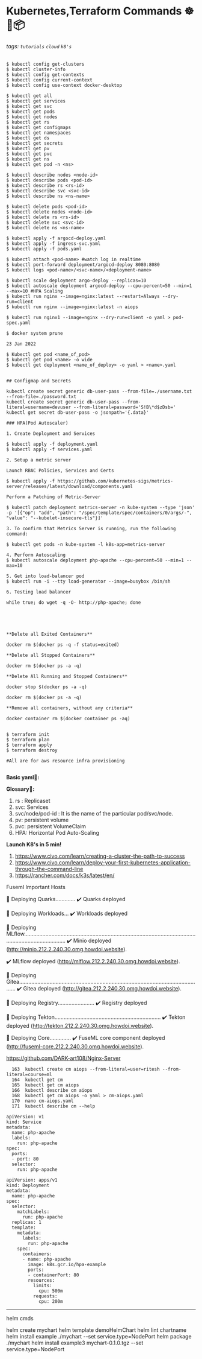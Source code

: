 Kubernetes,Terraform Commands ☸️🐳📦
===


###### tags: `tutorials` `cloud` `k8's`

```bash=
$ kubectl config get-clusters
$ kubectl cluster-info
$ kubectl config get-contexts
$ kubectl config current-context
$ kubectl config use-context docker-desktop

$ kubectl get all
$ kubectl get services
$ kubectl get svc 
$ kubectl get pods
$ kubectl get nodes
$ kubectl get rs
$ kubectl get configmaps
$ kubectl get namespaces
$ kubectl get ds
$ kubectl get secrets
$ kubectl get pv
$ kubectl get pvc
$ kubectl get ns
$ kubectl get pod -n <ns>

$ kubectl describe nodes <node-id>
$ kubectl describe pods <pod-id>
$ kubectl describe rs <rs-id>
$ kubectl describe svc <svc-id>
$ kubectl describe ns <ns-name>

$ kubectl delete pods <pod-id>
$ kubectl delete nodes <node-id>
$ kubectl delete rs <rs-id>
$ kubectl delete svc <svc-id>
$ kubectl delete ns <ns-name>

$ kubectl apply -f argocd-deploy.yaml
$ kubectl apply -f ingress-svc.yaml
$ kubectl apply -f pods.yaml

$ kubectl attach <pod-name> #watch log in realtime
$ kubectl port-forward deployment/argocd-deploy 8080:8080
$ kubectl logs <pod-name>/<svc-name>/<deployment-name>

$ kubectl scale deployment argo-deploy --replicas=10 
$ kubectl autoscale deployment argocd-deploy --cpu-percent=50 --min=1 --max=10 #HPA Scaling
$ kubectl run nginx --image=nginx:latest --restart=Always --dry-run=client
$ kubectl run nginx --image=nginx:latest -n aiops

$ kubectl run nginx1 --image=nginx --dry-run=client -o yaml > pod-spec.yaml

$ docker system prune

23 Jan 2022

$ Kubectl get pod <name_of_pod>
$ kubectl get pod <name> -o wide
$ kubectl get deployment <name_of_deploy> -o yaml > <name>.yaml


## Configmap and Secrets

kubectl create secret generic db-user-pass --from-file=./username.txt --from-file=./password.txt
kubectl create secret generic db-user-pass --from-literal=username=devuser --from-literal=password='S!B\*d$zDsb='
kubectl get secret db-user-pass -o jsonpath='{.data}'

### HPA(Pod Autoscaler)

1. Create Deployment and Services

$ kubectl apply -f deployment.yaml
$ kubectl apply -f services.yaml

2. Setup a metric server

Launch RBAC Policies, Services and Certs

$ kubectl apply -f https://github.com/kubernetes-sigs/metrics-server/releases/latest/download/components.yaml

Perform a Patching of Metric-Server

$ kubectl patch deployment metrics-server -n kube-system --type 'json' -p '[{"op": "add", "path": "/spec/template/spec/containers/0/args/-", "value": "--kubelet-insecure-tls"}]'

3. To confirm that Metrics Server is running, run the following command:

$ kubectl get pods -n kube-system -l k8s-app=metrics-server

4. Perform Autoscaling
$ kubectl autoscale deployment php-apache --cpu-percent=50 --min=1 --max=10

5. Get into load-balancer pod
$ kubectl run -i --tty load-generator --image=busybox /bin/sh

6. Testing load balancer

while true; do wget -q -O- http://php-apache; done





**Delete all Exited Containers**

docker rm $(docker ps -q -f status=exited)

**Delete all Stopped Containers**

docker rm $(docker ps -a -q)

**Delete All Running and Stopped Containers**

docker stop $(docker ps -a -q)

docker rm $(docker ps -a -q)

**Remove all containers, without any criteria**

docker container rm $(docker container ps -aq)


$ terraform init
$ terraform plan
$ terraform apply
$ terraform destroy

#All are for aws resource infra provisioning


```

**Basic yaml📝:**



**Glossary🔖:**

1. rs : Replicaset
2. svc: Services
3. svc/node/pod-id : It is the name of the particular pod/svc/node.
4. pv: persistent volume
5. pvc: persistent VolumeClaim
6. HPA: Horizontal Pod Auto-Scaling

**Launch K8's in 5 min!**

1. https://www.civo.com/learn/creating-a-cluster-the-path-to-success
2. https://www.civo.com/learn/deploy-your-first-kubernetes-application-through-the-command-line
3. https://rancher.com/docs/k3s/latest/en/


Fuseml Important Hosts

🚢 Deploying Quarks.............
✔️  Quarks deployed

🚢 Deploying Workloads...
✔️  Workloads deployed

🚢 Deploying MLflow........................................................................................................................................................
✔️  Minio deployed (http://minio.212.2.240.30.omg.howdoi.website).

✔️  MLflow deployed (http://mlflow.212.2.240.30.omg.howdoi.website).

🚢 Deploying Gitea..........................................................................................................................
✔️  Gitea deployed (http://gitea.212.2.240.30.omg.howdoi.website).

🚢 Deploying Registry........................
✔️  Registry deployed

🚢 Deploying Tekton......................................................................
✔️  Tekton deployed (http://tekton.212.2.240.30.omg.howdoi.website).

🚢 Deploying Core..............
✔️  FuseML core component deployed (http://fuseml-core.212.2.240.30.omg.howdoi.website).

https://github.com/DARK-art108/Nginx-Server



```
  163  kubectl create cm aiops --from-literal=user=ritesh --from-literal=course=ml
  164  kubectl get cm
  165  kubectl get cm aiops
  166  kubectl describe cm aiops
  168  kubectl get cm aiops -o yaml > cm-aiops.yaml
  170  nano cm-aiops.yaml
  171  kubectl describe cm --help
```

```
apiVersion: v1
kind: Service
metadata:
  name: php-apache
  labels:
    run: php-apache
spec:
  ports:
  - port: 80
  selector:
    run: php-apache
```

```
apiVersion: apps/v1
kind: Deployment
metadata:
  name: php-apache
spec:
  selector:
    matchLabels:
      run: php-apache
  replicas: 1
  template:
    metadata:
      labels:
        run: php-apache
    spec:
      containers:
      - name: php-apache
        image: k8s.gcr.io/hpa-example
        ports:
        - containerPort: 80
        resources:
          limits:
            cpu: 500m
          requests:
            cpu: 200m
```


-------------------------

helm cmds

helm create mychart
helm template demoHelmChart
helm lint chartname
helm install example ./mychart --set service.type=NodePort
helm package ./mychart
helm install example3 mychart-0.1.0.tgz --set service.type=NodePort
